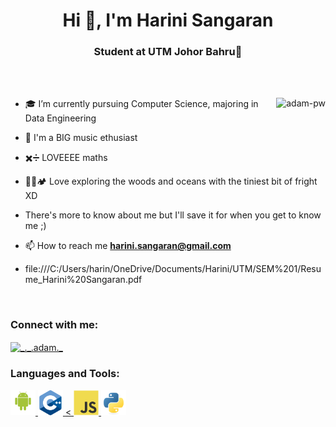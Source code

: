 <h1 align="center">Hi 👋, I'm Harini Sangaran</h1>
<h3 align="center">Student at UTM Johor Bahru🏫</h3>

<br>

<br>

<p><img align="right" src="https://github.com/Adam-pw/Adam-pw/blob/main/animation_500_kxa883sd.gif" alt="adam-pw" /></p>


- 🎓 I’m currently pursuing Computer Science, majoring in Data Engineering
  
- 🎷 I'm a BIG music ethusiast
  
- ✖️➗ LOVEEEE maths
  
- 🐾🌊🏕️ Love exploring the woods and oceans with the tiniest bit of fright XD
  
- There's more to know about me but I'll save it for when you get to know me ;)

- 📫 How to reach me **harini.sangaran@gmail.com**

- file:///C:/Users/harin/OneDrive/Documents/Harini/UTM/SEM%201/Resume_Harini%20Sangaran.pdf  


<br>

<h3 align="left">Connect with me:</h3>
<p align="left">
  <a href="https://www.instagram.com/harini_sangaran?igsh=MmhnOHlxZHB1OHBv" target="blank"><img align="center"
      src="https://raw.githubusercontent.com/rahuldkjain/github-profile-readme-generator/master/src/images/icons/Social/instagram.svg"
      alt="_._.adam._" height="30" width="40" /></a>

<br>

<h3 align="left">Languages and Tools:</h3>
<p align="left"> <a href="https://developer.android.com" target="_blank" rel="noreferrer"> <img
      src="https://raw.githubusercontent.com/devicons/devicon/master/icons/android/android-original-wordmark.svg"
      alt="android" width="40" height="40" /> </a> <a href="https://getbootstrap.com" target="_blank" rel="noreferrer">
     </a> <a href="https://www.cprogramming.com/" target="_blank"
    rel="noreferrer"> 
    <img src="https://raw.githubusercontent.com/devicons/devicon/master/icons/cplusplus/cplusplus-original.svg"
      alt="cplusplus" width="40" height="40" /> </a> <a href="https://www.w3schools.com/css/" target="_blank"
    rel="noreferrer">  </a> <a href="https://www.w3.org/html/" target="_blank" rel="noreferrer">   </a> <a href="https://www.java.com" target="_blank" rel="noreferrer"> < </a> <a href="https://developer.mozilla.org/en-US/docs/Web/JavaScript" target="_blank"
    rel="noreferrer"> <img
      src="https://raw.githubusercontent.com/devicons/devicon/master/icons/javascript/javascript-original.svg"
      alt="javascript" width="40" height="40" /> </a> <a href="https://kotlinlang.org" target="_blank" rel="noreferrer">
   </a> <a href="https://www.python.org" target="_blank" rel="noreferrer"> <img
      src="https://raw.githubusercontent.com/devicons/devicon/master/icons/python/python-original.svg" alt="python"
      width="40" height="40" /> 
